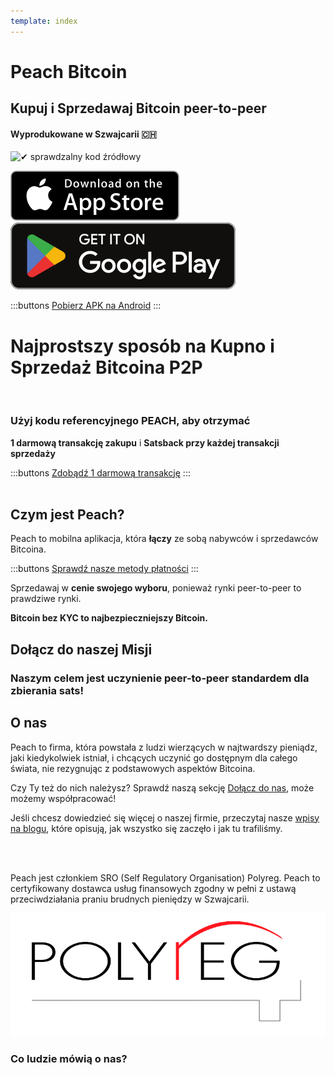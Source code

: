 ```yaml
---
template: index
---
```

<!--[teaser]-->
# Peach Bitcoin
## Kupuj i Sprzedawaj Bitcoin <span>peer-to-peer</span>
#### Wyprodukowane w Szwajcarii 🇨🇭


<div class="inner-wrap">

![✔ sprawdzalny kod źródłowy](/img/phones.png)

<div>
  <div class="md:flex items-end">
    <a href="https://testflight.apple.com/join/wfSPFEWG"><img class="h-180px md:h-90px" src="/img/home/download-on-the-app-store.svg" alt="Pobierz w Apple Store"></a>
    <a class="md:ml-4" href="https://play.google.com/store/apps/details?id=com.peachbitcoin.peach.mainnet"><img class="h-180px md:h-90px" src="/img/home/get-it-on-google-play.svg" alt="Pobierz w Google Play"></a>
  </div>

  :::buttons
  [Pobierz APK na Android](/pl/apk/)
  :::

</div>

</div>

<!--[top]-->
# Najprostszy sposób na Kupno i Sprzedaż Bitcoina P2P
<br>

### Użyj kodu referencyjnego PEACH, aby otrzymać

**1 darmową transakcję zakupu** i **Satsback przy każdej transakcji sprzedaży**

:::buttons
[Zdobądź 1 darmową transakcję](https://peachbitcoin.com/pl/referral/?code=PEACH)
:::
<br><br>
## Czym jest Peach?

Peach to mobilna aplikacja, która **łączy** ze sobą nabywców i sprzedawców Bitcoina.

:::buttons
[Sprawdź nasze metody płatności](/pl/how-it-works/#available-payment-methods)
:::

Sprzedawaj w **cenie swojego wyboru**, ponieważ rynki peer-to-peer to prawdziwe rynki.

**Bitcoin bez KYC to najbezpieczniejszy Bitcoin.**

<!--[mission]-->
## Dołącz do naszej Misji

### Naszym celem jest uczynienie peer-to-peer standardem dla zbierania sats!

<!--[about]-->
## O nas

Peach to firma, która powstała z ludzi wierzących w najtwardszy pieniądz, jaki kiedykolwiek istniał, i chcących uczynić go dostępnym dla całego świata, nie rezygnując z podstawowych aspektów Bitcoina.

Czy Ty też do nich należysz? Sprawdź naszą sekcję [Dołącz do nas](/pl/join-us/), może możemy współpracować!

Jeśli chcesz dowiedzieć się więcej o naszej firmie, przeczytaj nasze [wpisy na blogu](/blog/), które opisują, jak wszystko się zaczęło i jak tu trafiliśmy.

<br><br>

Peach jest członkiem SRO (Self Regulatory Organisation) Polyreg. Peach to certyfikowany dostawca usług finansowych zgodny w pełni z ustawą przeciwdziałania praniu brudnych pieniędzy w Szwajcarii.

![](/img/home/polyreg.png)


### Co ludzie mówią o nas?
<br>
<div id="ap-widget-container" class="ap-widget-container" prod_code="peach" show ="top" bg_color="#FFFFFF" review_bg_color = "#FFFFFF" text_color = "#000000"></div>

